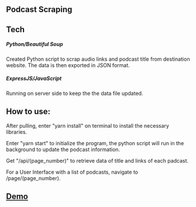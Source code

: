## Podcast Scraping

## Tech

##### Python/Beautiful Soup

Created Python script to scrap audio links and podcast title from destination website. The data is then exported in JSON format.

##### ExpressJS/JavaScript

Running on server side to keep the the data file updated.

## How to use:

After pulling, enter "yarn install" on terminal to install the necessary libraries.

Enter "yarn start" to initialize the program, the python script will run in the background to update the podcast information.

Get "/api/(page_number)" to retrieve data of title and links of each padcast.

For a User Interface with a list of podcasts, navigate to /page/(page_number).

## [Demo](https://podcast.anthonyhhwong.link/page/1)
